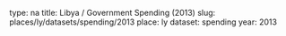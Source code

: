 type: na
title: Libya / Government Spending (2013)
slug: places/ly/datasets/spending/2013
place: ly
dataset: spending
year: 2013
